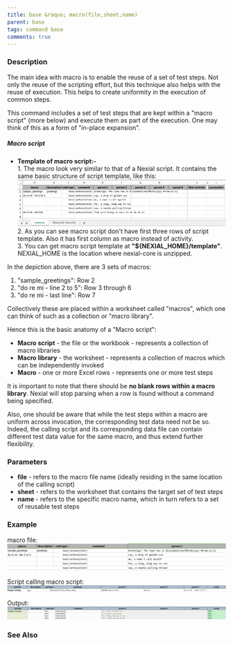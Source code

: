 ```yaml
---
title: base &raquo; macro(file,sheet,name)
parent: base
tags: command base
comments: true
---
```



### Description
The main idea with macro is to enable the reuse of a set of test steps.  Not only the reuse of the scripting effort, 
but this technique also helps with the reuse of execution.  This helps to create uniformity in the execution of common
steps.

This command includes a set of test steps that are kept within a "macro script" (more below) and execute them as part
of the execution.  One may think of this as a form of "in-place expansion".

##### Macro script
* **Template of macro script:-**<br>
        1. The macro look very similar to that of a Nexial script.  It contains the same basic structure of script template, like
    this:
    ![macro script](image/macro_04.png)<br>
        2. As you can see macro script don't have first three rows of script template. Also it has first column as macro instead of activity.<br>
        3. You can get macro script template at **"${NEXIAL_HOME}/template"**. NEXIAL_HOME is the location where nexial-core is unzipped.
        
In the depiction above, there are 3 sets of macros:
1. "sample_greetings": Row 2
1. "do re mi - line 2 to 5": Row 3 through 6
1. "do re mi - last line": Row 7

Collectively these are placed within a worksheet called "macros", which one can think of such as
a collection or "macro library".

Hence this is the basic anatomy of a "Macro script":
- **Macro script** - the file or the workbook -  represents a collection of macro libraries
- **Macro library** - the worksheet - represents a collection of macros which can be independently invoked
- **Macro** - one or more Excel rows - represents one or more test steps

It is important to note that there should be **no blank rows within a macro library**.  Nexial will stop parsing when a row
is found without a command being specified.

Also, one should be aware that while the test steps within a macro are uniform across invocation, the corresponding
test data need not be so.  Indeed, the calling script and its corresponding data file can contain different test data
value for the same macro, and thus extend further flexibility.


### Parameters
- **file** - refers to the macro file name (ideally residing in the same location of the calling script)
- **sheet** - refers to the worksheet that contains the target set of test steps
- **name** - refers to the specific macro name, which in turn refers to a set of reusable test steps 


### Example
macro file:<br/>
![macro](image/macro_01.png)

Script calling macro script:<br/>
![script](image/macro_02.png)

Output:<br/>
![output](image/macro_03.png)


### See Also
